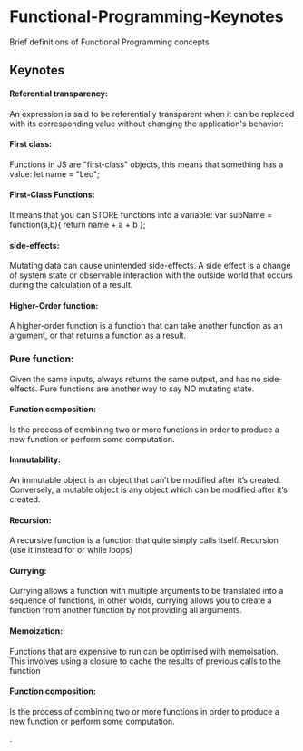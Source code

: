 # Functional-Programming-Keynotes
Brief definitions of Functional Programming concepts

## Keynotes
#### Referential transparency:
An expression is said to be referentially transparent when it can be replaced with its corresponding value without changing the application's behavior:

#### First class:
Functions in JS are "first-class" objects, this means that something has a value:
let name = "Leo";

#### First-Class Functions:
It means that you can STORE functions into a variable:
var subName = function(a,b){ return name + a + b };

#### side-effects:
Mutating data can cause unintended side-effects.
A side effect is a change of system state or observable interaction with the outside world that occurs during the calculation of a result.

#### Higher-Order function:
A higher-order function is a function that can take another function as an argument, or that returns a function as a result.

### Pure function:
Given the same inputs, always returns the same output, and has no side-effects.
Pure functions are another way to say NO mutating state.

#### Function composition:
Is the process of combining two or more functions in order to produce a new function or perform some computation.

#### Immutability:
An immutable object is an object that can’t be modified after it’s created. Conversely, a mutable object is any object
which can be modified after it’s created.

#### Recursion:
A recursive function is a function that quite simply calls itself. Recursion (use it instead for or while loops)

#### Currying:
Currying allows a function with multiple arguments to be translated into a sequence of functions, in other words, currying allows you to create a function from another function by not providing all arguments.

#### Memoization:
Functions that are expensive to run can be optimised with memoisation. This involves using a closure to cache the results of previous calls to the function

#### Function composition:
Is the process of combining two or more functions in order to produce a new function or perform some computation.

. 
